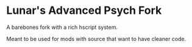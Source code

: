 # Lunar's Advanced Psych Fork

A barebones fork with a rich hscript system.

Meant to be used for mods with source that want to have cleaner code.